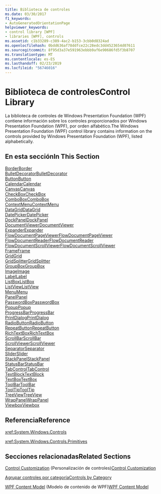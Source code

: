 ```yaml
---
title: Biblioteca de controles
ms.date: 03/30/2017
f1_keywords:
- AutoGeneratedOrientationPage
helpviewer_keywords:
- control library [WPF]
- libraries [WPF], controls
ms.assetid: c1b33289-c389-4ac2-b153-3cbb0d8324ad
ms.openlocfilehash: 0bdd636af78ddfce22c28edc3dd4523654d07611
ms.sourcegitcommit: 8f95d3a37e591963ebbb9af6e90686fd5f3b8707
ms.translationtype: MT
ms.contentlocale: es-ES
ms.lasthandoff: 02/23/2019
ms.locfileid: "56746016"
---
```

# <a name="control-library"></a><span data-ttu-id="ad8ae-102">Biblioteca de controles</span><span class="sxs-lookup"><span data-stu-id="ad8ae-102">Control Library</span></span>
<span data-ttu-id="ad8ae-103">La biblioteca de controles de Windows Presentation Foundation (WPF) contiene información sobre los controles proporcionados por Windows Presentation Foundation (WPF), por orden alfabético.</span><span class="sxs-lookup"><span data-stu-id="ad8ae-103">The Windows Presentation Foundation (WPF) control library contains information on the controls provided by Windows Presentation Foundation (WPF), listed alphabetically.</span></span>  
  
## <a name="in-this-section"></a><span data-ttu-id="ad8ae-104">En esta sección</span><span class="sxs-lookup"><span data-stu-id="ad8ae-104">In This Section</span></span>  
 [<span data-ttu-id="ad8ae-105">Border</span><span class="sxs-lookup"><span data-stu-id="ad8ae-105">Border</span></span>](../../../../docs/framework/wpf/controls/border.md)  
 [<span data-ttu-id="ad8ae-106">BulletDecorator</span><span class="sxs-lookup"><span data-stu-id="ad8ae-106">BulletDecorator</span></span>](../../../../docs/framework/wpf/controls/bulletdecorator.md)  
 [<span data-ttu-id="ad8ae-107">Button</span><span class="sxs-lookup"><span data-stu-id="ad8ae-107">Button</span></span>](../../../../docs/framework/wpf/controls/button.md)  
 [<span data-ttu-id="ad8ae-108">Calendar</span><span class="sxs-lookup"><span data-stu-id="ad8ae-108">Calendar</span></span>](../../../../docs/framework/wpf/controls/calendar.md)  
 [<span data-ttu-id="ad8ae-109">Canvas</span><span class="sxs-lookup"><span data-stu-id="ad8ae-109">Canvas</span></span>](../../../../docs/framework/wpf/controls/canvas.md)  
 [<span data-ttu-id="ad8ae-110">CheckBox</span><span class="sxs-lookup"><span data-stu-id="ad8ae-110">CheckBox</span></span>](../../../../docs/framework/wpf/controls/checkbox.md)  
 [<span data-ttu-id="ad8ae-111">ComboBox</span><span class="sxs-lookup"><span data-stu-id="ad8ae-111">ComboBox</span></span>](../../../../docs/framework/wpf/controls/combobox.md)  
 [<span data-ttu-id="ad8ae-112">ContextMenu</span><span class="sxs-lookup"><span data-stu-id="ad8ae-112">ContextMenu</span></span>](../../../../docs/framework/wpf/controls/contextmenu.md)  
 [<span data-ttu-id="ad8ae-113">DataGrid</span><span class="sxs-lookup"><span data-stu-id="ad8ae-113">DataGrid</span></span>](../../../../docs/framework/wpf/controls/datagrid.md)  
 [<span data-ttu-id="ad8ae-114">DatePicker</span><span class="sxs-lookup"><span data-stu-id="ad8ae-114">DatePicker</span></span>](../../../../docs/framework/wpf/controls/datepicker.md)  
 [<span data-ttu-id="ad8ae-115">DockPanel</span><span class="sxs-lookup"><span data-stu-id="ad8ae-115">DockPanel</span></span>](../../../../docs/framework/wpf/controls/dockpanel.md)  
 [<span data-ttu-id="ad8ae-116">DocumentViewer</span><span class="sxs-lookup"><span data-stu-id="ad8ae-116">DocumentViewer</span></span>](../../../../docs/framework/wpf/controls/documentviewer.md)  
 [<span data-ttu-id="ad8ae-117">Expander</span><span class="sxs-lookup"><span data-stu-id="ad8ae-117">Expander</span></span>](../../../../docs/framework/wpf/controls/expander.md)  
 [<span data-ttu-id="ad8ae-118">FlowDocumentPageViewer</span><span class="sxs-lookup"><span data-stu-id="ad8ae-118">FlowDocumentPageViewer</span></span>](../../../../docs/framework/wpf/controls/flowdocumentpageviewer.md)  
 [<span data-ttu-id="ad8ae-119">FlowDocumentReader</span><span class="sxs-lookup"><span data-stu-id="ad8ae-119">FlowDocumentReader</span></span>](../../../../docs/framework/wpf/controls/flowdocumentreader.md)  
 [<span data-ttu-id="ad8ae-120">FlowDocumentScrollViewer</span><span class="sxs-lookup"><span data-stu-id="ad8ae-120">FlowDocumentScrollViewer</span></span>](../../../../docs/framework/wpf/controls/flowdocumentscrollviewer.md)  
 [<span data-ttu-id="ad8ae-121">Frame</span><span class="sxs-lookup"><span data-stu-id="ad8ae-121">Frame</span></span>](../../../../docs/framework/wpf/controls/frame.md)  
 [<span data-ttu-id="ad8ae-122">Grid</span><span class="sxs-lookup"><span data-stu-id="ad8ae-122">Grid</span></span>](../../../../docs/framework/wpf/controls/grid.md)  
 [<span data-ttu-id="ad8ae-123">GridSplitter</span><span class="sxs-lookup"><span data-stu-id="ad8ae-123">GridSplitter</span></span>](../../../../docs/framework/wpf/controls/gridsplitter.md)  
 [<span data-ttu-id="ad8ae-124">GroupBox</span><span class="sxs-lookup"><span data-stu-id="ad8ae-124">GroupBox</span></span>](../../../../docs/framework/wpf/controls/groupbox.md)  
 [<span data-ttu-id="ad8ae-125">Image</span><span class="sxs-lookup"><span data-stu-id="ad8ae-125">Image</span></span>](../../../../docs/framework/wpf/controls/image.md)  
 [<span data-ttu-id="ad8ae-126">Label</span><span class="sxs-lookup"><span data-stu-id="ad8ae-126">Label</span></span>](../../../../docs/framework/wpf/controls/label.md)  
 [<span data-ttu-id="ad8ae-127">ListBox</span><span class="sxs-lookup"><span data-stu-id="ad8ae-127">ListBox</span></span>](../../../../docs/framework/wpf/controls/listbox.md)  
 [<span data-ttu-id="ad8ae-128">ListView</span><span class="sxs-lookup"><span data-stu-id="ad8ae-128">ListView</span></span>](../../../../docs/framework/wpf/controls/listview.md)  
 [<span data-ttu-id="ad8ae-129">Menu</span><span class="sxs-lookup"><span data-stu-id="ad8ae-129">Menu</span></span>](../../../../docs/framework/wpf/controls/menu.md)  
 [<span data-ttu-id="ad8ae-130">Panel</span><span class="sxs-lookup"><span data-stu-id="ad8ae-130">Panel</span></span>](../../../../docs/framework/wpf/controls/panel.md)  
 [<span data-ttu-id="ad8ae-131">PasswordBox</span><span class="sxs-lookup"><span data-stu-id="ad8ae-131">PasswordBox</span></span>](../../../../docs/framework/wpf/controls/passwordbox.md)  
 [<span data-ttu-id="ad8ae-132">Popup</span><span class="sxs-lookup"><span data-stu-id="ad8ae-132">Popup</span></span>](../../../../docs/framework/wpf/controls/popup.md)  
 [<span data-ttu-id="ad8ae-133">ProgressBar</span><span class="sxs-lookup"><span data-stu-id="ad8ae-133">ProgressBar</span></span>](../../../../docs/framework/wpf/controls/progressbar.md)  
 [<span data-ttu-id="ad8ae-134">PrintDialog</span><span class="sxs-lookup"><span data-stu-id="ad8ae-134">PrintDialog</span></span>](../../../../docs/framework/wpf/controls/printdialog.md)  
 [<span data-ttu-id="ad8ae-135">RadioButton</span><span class="sxs-lookup"><span data-stu-id="ad8ae-135">RadioButton</span></span>](../../../../docs/framework/wpf/controls/radiobutton.md)  
 [<span data-ttu-id="ad8ae-136">RepeatButton</span><span class="sxs-lookup"><span data-stu-id="ad8ae-136">RepeatButton</span></span>](../../../../docs/framework/wpf/controls/repeatbutton.md)  
 [<span data-ttu-id="ad8ae-137">RichTextBox</span><span class="sxs-lookup"><span data-stu-id="ad8ae-137">RichTextBox</span></span>](../../../../docs/framework/wpf/controls/richtextbox.md)  
 [<span data-ttu-id="ad8ae-138">ScrollBar</span><span class="sxs-lookup"><span data-stu-id="ad8ae-138">ScrollBar</span></span>](../../../../docs/framework/wpf/controls/scrollbar.md)  
 [<span data-ttu-id="ad8ae-139">ScrollViewer</span><span class="sxs-lookup"><span data-stu-id="ad8ae-139">ScrollViewer</span></span>](../../../../docs/framework/wpf/controls/scrollviewer.md)  
 [<span data-ttu-id="ad8ae-140">Separator</span><span class="sxs-lookup"><span data-stu-id="ad8ae-140">Separator</span></span>](../../../../docs/framework/wpf/controls/separator.md)  
 [<span data-ttu-id="ad8ae-141">Slider</span><span class="sxs-lookup"><span data-stu-id="ad8ae-141">Slider</span></span>](../../../../docs/framework/wpf/controls/slider.md)  
 [<span data-ttu-id="ad8ae-142">StackPanel</span><span class="sxs-lookup"><span data-stu-id="ad8ae-142">StackPanel</span></span>](../../../../docs/framework/wpf/controls/stackpanel.md)  
 [<span data-ttu-id="ad8ae-143">StatusBar</span><span class="sxs-lookup"><span data-stu-id="ad8ae-143">StatusBar</span></span>](../../../../docs/framework/wpf/controls/statusbar.md)  
 [<span data-ttu-id="ad8ae-144">TabControl</span><span class="sxs-lookup"><span data-stu-id="ad8ae-144">TabControl</span></span>](../../../../docs/framework/wpf/controls/tabcontrol.md)  
 [<span data-ttu-id="ad8ae-145">TextBlock</span><span class="sxs-lookup"><span data-stu-id="ad8ae-145">TextBlock</span></span>](../../../../docs/framework/wpf/controls/textblock.md)  
 [<span data-ttu-id="ad8ae-146">TextBox</span><span class="sxs-lookup"><span data-stu-id="ad8ae-146">TextBox</span></span>](../../../../docs/framework/wpf/controls/textbox.md)  
 [<span data-ttu-id="ad8ae-147">ToolBar</span><span class="sxs-lookup"><span data-stu-id="ad8ae-147">ToolBar</span></span>](../../../../docs/framework/wpf/controls/toolbar.md)  
 [<span data-ttu-id="ad8ae-148">ToolTip</span><span class="sxs-lookup"><span data-stu-id="ad8ae-148">ToolTip</span></span>](../../../../docs/framework/wpf/controls/tooltip.md)  
 [<span data-ttu-id="ad8ae-149">TreeView</span><span class="sxs-lookup"><span data-stu-id="ad8ae-149">TreeView</span></span>](../../../../docs/framework/wpf/controls/treeview.md)  
 [<span data-ttu-id="ad8ae-150">WrapPanel</span><span class="sxs-lookup"><span data-stu-id="ad8ae-150">WrapPanel</span></span>](../../../../docs/framework/wpf/controls/wrappanel.md)  
 [<span data-ttu-id="ad8ae-151">Viewbox</span><span class="sxs-lookup"><span data-stu-id="ad8ae-151">Viewbox</span></span>](../../../../docs/framework/wpf/controls/viewbox.md)  
  
## <a name="reference"></a><span data-ttu-id="ad8ae-152">Referencia</span><span class="sxs-lookup"><span data-stu-id="ad8ae-152">Reference</span></span>  
 <xref:System.Windows.Controls>  
  
 <xref:System.Windows.Controls.Primitives>  
  
## <a name="related-sections"></a><span data-ttu-id="ad8ae-153">Secciones relacionadas</span><span class="sxs-lookup"><span data-stu-id="ad8ae-153">Related Sections</span></span>  
 <span data-ttu-id="ad8ae-154">[Control Customization](../../../../docs/framework/wpf/controls/control-customization.md) (Personalización de controles)</span><span class="sxs-lookup"><span data-stu-id="ad8ae-154">[Control Customization](../../../../docs/framework/wpf/controls/control-customization.md)</span></span>  
  
 [<span data-ttu-id="ad8ae-155">Agrupar controles por categoría</span><span class="sxs-lookup"><span data-stu-id="ad8ae-155">Controls by Category</span></span>](../../../../docs/framework/wpf/controls/controls-by-category.md)  
  
 <span data-ttu-id="ad8ae-156">[WPF Content Model](../../../../docs/framework/wpf/controls/wpf-content-model.md) (Modelo de contenido de WPF)</span><span class="sxs-lookup"><span data-stu-id="ad8ae-156">[WPF Content Model](../../../../docs/framework/wpf/controls/wpf-content-model.md)</span></span>
